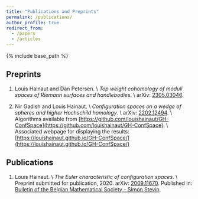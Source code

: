 ```yaml
---
title: "Publications and Preprints"
permalink: /publications/
author_profile: true
redirect_from:
  - /papers
  - /articles
---
```


{% include base_path %}

## Preprints

1. Louis Hainaut and Dan Petersen. \\
_Top weight cohomology of moduli spaces of Riemann surfaces and handlebodies_. \\
arXiv: [2305.03046](https://arxiv.org/abs/2305.03046).

1. Nir Gadish and Louis Hainaut. \\
_Configuration spaces on a wedge of spheres and higher Hochschild homology_. \\
arXiv: [2202.12494](https://arxiv.org/abs/2202.12494). \\
Algorithms available from [https://github.com/louishainaut/GH-ConfSpace](https://github.com/louishainaut/GH-ConfSpace). \\
Associated webpage for displaying the results: [https://louishainaut.github.io/GH-ConfSpace/](https://louishainaut.github.io/GH-ConfSpace/)

## Publications

1. Louis Hainaut. \\
_The Euler characteristic of configuration spaces_. \\
Preprint submitted for publication, 2020.
arXiv: [2009.11670](https://arxiv.org/abs/2009.11670).
Published in: [Bulletin of the Belgian Mathematical Society - Simon Stevin](https://doi.org/10.36045/j.bbms.211008).
